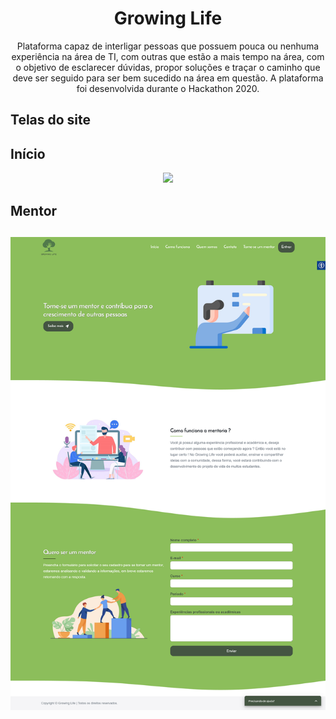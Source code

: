 <h1 align="center">Growing Life</h1>
<p align="center">Plataforma capaz de interligar pessoas que possuem pouca ou nenhuma experiência na área de TI, com outras que estão a mais tempo na área, com o objetivo de esclarecer dúvidas, propor soluções e traçar o caminho que deve ser seguido para ser bem sucedido na área em questão. A plataforma foi desenvolvida durante o Hackathon 2020.</p>

<h2>Telas do site</h2>
<h2>Início</h2>
<p align="center">
  <img src="GrowingLife-Início.png">
</p>

<h2>Mentor<h2>
<p align="center">
  <img src="GrowingLife-Mentor.png">
</p>
